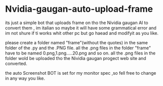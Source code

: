 # Nvidia-gaugan-auto-upload-frame
its just a simple bot that uploads frame on tho the Nividia gaugan AI to convert them , im italian so maybe it will have some grammatical error and im not shure if ti works whit other pc but go haead and modifyit as you like.

please create a folder named "frame"(without the quotes) in the same folder of the .py and the .PNG file. 
all the .png files in the  folder "frame" have to be named 0.png,1.png.....20.png and so on.
all the .png files in the folder wold be uploaded tho the Nividia gaugan progect web site and converted.


the auto Screenshot BOT is set for my monitor spec ,so fell free to change in any way you like.
